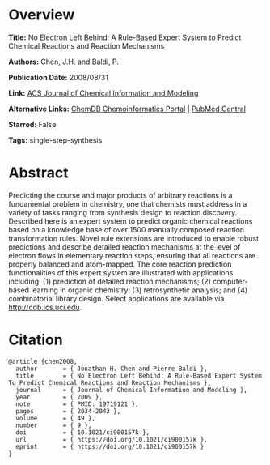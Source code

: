 # Overview
**Title:**
No Electron Left Behind: A Rule-Based Expert System to Predict Chemical Reactions and Reaction Mechanisms

**Authors:**
Chen, J.H. and Baldi, P.

**Publication Date:**
2008/08/31

**Link:**
[ACS Journal of Chemical Information and Modeling](https://pubs.acs.org/doi/10.1021/ci900157k)

**Alternative Links:**
[ChemDB Chemoinformatics Portal](https://cdb.ics.uci.edu) |
[PubMed Central](https://pmc.ncbi.nlm.nih.gov/articles/PMC2758223)

**Starred:**
False

**Tags:**
single-step-synthesis


# Abstract
Predicting the course and major products of arbitrary reactions is a fundamental problem in chemistry, one that chemists must address in a variety of tasks ranging from synthesis design to reaction discovery.
Described here is an expert system to predict organic chemical reactions based on a knowledge base of over 1500 manually composed reaction transformation rules.
Novel rule extensions are introduced to enable robust predictions and describe detailed reaction mechanisms at the level of electron flows in elementary reaction steps, ensuring that all reactions are properly balanced and atom-mapped.
The core reaction prediction functionalities of this expert system are illustrated with applications including: (1) prediction of detailed reaction mechanisms; (2) computer-based learning in organic chemistry; (3) retrosynthetic analysis; and (4) combinatorial library design.
Select applications are available via http://cdb.ics.uci.edu.


# Citation
```
@article {chen2008,
  author       = { Jonathan H. Chen and Pierre Baldi },
  title        = { No Electron Left Behind: A Rule-Based Expert System To Predict Chemical Reactions and Reaction Mechanisms },
  journal      = { Journal of Chemical Information and Modeling },
  year         = { 2009 },
  note         = { PMID: 19719121 },
  pages        = { 2034-2043 },
  volume       = { 49 },
  number       = { 9 },
  doi          = { 10.1021/ci900157k },
  url          = { https://doi.org/10.1021/ci900157k },
  eprint       = { https://doi.org/10.1021/ci900157k }
}
```
